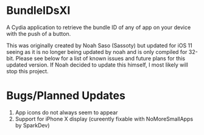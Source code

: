 BundleIDsXI
===========

A Cydia application to retrieve the bundle ID of any of app on your device with the push of a button.

This was originally created by Noah Saso (Sassoty) but updated for iOS 11 seeing as it is no longer being updated by noah and is only compiled for 32-bit. Please see below for a list of known issues and future plans for this updated version. If Noah decided to update this himself, I most likely will stop this project.

Bugs/Planned Updates
====================

1) App icons do not always seem to appear
2) Support for iPhone X display (cureently fixable with NoMoreSmallApps by SparkDev)
